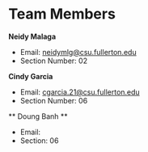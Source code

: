 # Team Members
**Neidy Malaga**
* Email: neidymlg@csu.fullerton.edu
* Section Number: 02

**Cindy Garcia**
* Email: cgarcia.21@csu.fullerton.edu
* Section Number: 06

** Doung Banh **
* Email:
* Section: 06

